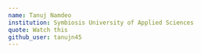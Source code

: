 ```yaml
---
name: Tanuj Namdeo
institution: Symbiosis University of Applied Sciences
quote: Watch this
github_user: tanujn45
---
```

